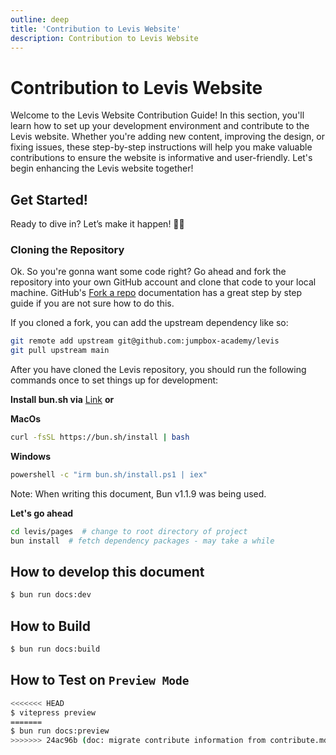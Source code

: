 ```yaml
---
outline: deep
title: 'Contribution to Levis Website'
description: Contribution to Levis Website
---
```


# Contribution to Levis Website
Welcome to the Levis Website Contribution Guide! In this section, you'll learn how to set up your development environment and contribute to the Levis website. Whether you're adding new content, improving the design, or fixing issues, these step-by-step instructions will help you make valuable contributions to ensure the website is informative and user-friendly. Let's begin enhancing the Levis website together!

## Get Started!

Ready to dive in? Let’s make it happen! 🚀🔥

### Cloning the Repository

Ok. So you're gonna want some code right? Go ahead and fork the repository into your own GitHub account and clone that code to your local machine. GitHub's [Fork a repo](https://docs.github.com/en/get-started/quickstart/fork-a-repo) documentation has a great step by step guide if you are not sure how to do this.

If you cloned a fork, you can add the upstream dependency like so:

```bash
git remote add upstream git@github.com:jumpbox-academy/levis
git pull upstream main
```

After you have cloned the Levis repository, you should run the following commands once to set things up for development:

**Install bun.sh via** [Link](https://bun.sh/) **or**

**MacOs**
```bash
curl -fsSL https://bun.sh/install | bash
```

**Windows**
```bash
powershell -c "irm bun.sh/install.ps1 | iex"
```
Note: When writing this document, Bun v1.1.9 was being used.

**Let's go ahead**

```bash
cd levis/pages  # change to root directory of project
bun install  # fetch dependency packages - may take a while
```

## How to develop this document
```bash
$ bun run docs:dev
```

## How to Build
```bash
$ bun run docs:build
```

## How to Test on `Preview Mode`
```bash
<<<<<<< HEAD
$ vitepress preview
=======
$ bun run docs:preview
>>>>>>> 24ac96b (doc: migrate contribute information from contribute.md to levis website in contribution page)
```
